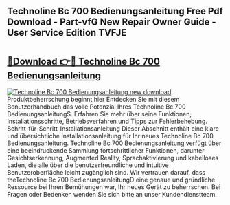 ## Technoline Bc 700 Bedienungsanleitung Free Pdf Download - Part-vfG New Repair Owner Guide - User Service Edition TVFJE

# <h2><a href="http://df5lzik.blite.top/?on=Technoline+Bc+700+Bedienungsanleitung">🔗Download 👉🔴 Technoline Bc 700 Bedienungsanleitung</a></h2>

[![Technoline Bc 700 Bedienungsanleitung new download](https://i.imgur.com/lujVjoI.png)](http://df5lzik.blite.top/?on=Technoline+Bc+700+Bedienungsanleitung)
Produktbeherrschung beginnt hier Entdecken Sie mit diesem Benutzerhandbuch das volle Potenzial Ihres Technoline Bc 700 BedienungsanleitungS. Erfahren Sie mehr über seine Funktionen, Installationsschritte, Betriebsverfahren und Tipps zur Fehlerbehebung. Schritt-für-Schritt-Installationsanleitung Dieser Abschnitt enthält eine klare und übersichtliche Installationsanleitung für Ihr neues Technoline Bc 700 Bedienungsanleitung. Technoline Bc 700 Bedienungsanleitung verfügt über eine beeindruckende Sammlung fortschrittlicher Funktionen, darunter Gesichtserkennung, Augmented Reality, Sprachaktivierung und kabelloses Laden, die alle über die benutzerfreundliche und intuitive Benutzeroberfläche leicht zugänglich sind. Wir vertrauen darauf, dass theTechnoline Bc 700 BedienungsanleitungD eine genaue und gründliche Ressource bei Ihren Bemühungen war, Ihr neues Gerät zu beherrschen. Bei Fragen oder Bedenken wenden Sie sich bitte an unser Kundendienstteam.
